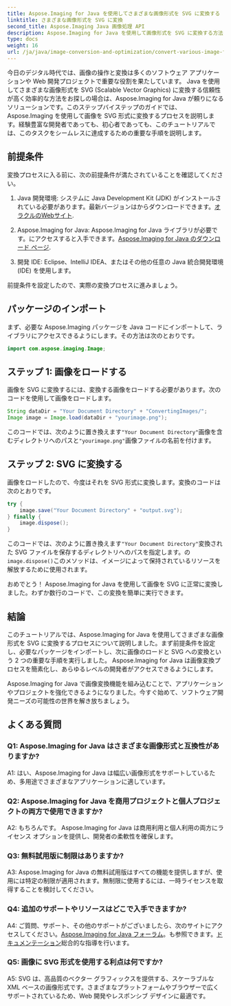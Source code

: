 ```yaml
---
title: Aspose.Imaging for Java を使用してさまざまな画像形式を SVG に変換する
linktitle: さまざまな画像形式を SVG に変換
second_title: Aspose.Imaging Java 画像処理 API
description: Aspose.Imaging for Java を使用して画像形式を SVG に変換する方法を学習します。開発者向けのステップバイステップのガイド。
type: docs
weight: 16
url: /ja/java/image-conversion-and-optimization/convert-various-image-formats-to-svg/
---
```

今日のデジタル時代では、画像の操作と変換は多くのソフトウェア アプリケーションや Web 開発プロジェクトで重要な役割を果たしています。 Java を使用してさまざまな画像形式を SVG (Scalable Vector Graphics) に変換する信頼性が高く効率的な方法をお探しの場合は、Aspose.Imaging for Java が頼りになるソリューションです。このステップバイステップのガイドでは、Aspose.Imaging を使用して画像を SVG 形式に変換するプロセスを説明します。経験豊富な開発者であっても、初心者であっても、このチュートリアルでは、このタスクをシームレスに達成するための重要な手順を説明します。

## 前提条件

変換プロセスに入る前に、次の前提条件が満たされていることを確認してください。

1.  Java 開発環境: システムに Java Development Kit (JDK) がインストールされている必要があります。最新バージョンはからダウンロードできます。[オラクルのWebサイト](https://www.oracle.com/java/technologies/javase-downloads).

2.  Aspose.Imaging for Java: Aspose.Imaging for Java ライブラリが必要です。にアクセスすると入手できます。[Aspose.Imaging for Java のダウンロード ページ](https://releases.aspose.com/imaging/java/).

3. 開発 IDE: Eclipse、IntelliJ IDEA、またはその他の任意の Java 統合開発環境 (IDE) を使用します。

前提条件を設定したので、実際の変換プロセスに進みましょう。

## パッケージのインポート

まず、必要な Aspose.Imaging パッケージを Java コードにインポートして、ライブラリにアクセスできるようにします。その方法は次のとおりです。

```java
import com.aspose.imaging.Image;
```

## ステップ 1: 画像をロードする

画像を SVG に変換するには、変換する画像をロードする必要があります。次のコードを使用して画像をロードします。

```java
String dataDir = "Your Document Directory" + "ConvertingImages/";
Image image = Image.load(dataDir + "yourimage.png");
```

このコードでは、次のように置き換えます`"Your Document Directory"`画像を含むディレクトリへのパスと`"yourimage.png"`画像ファイルの名前を付けます。

## ステップ 2: SVG に変換する

画像をロードしたので、今度はそれを SVG 形式に変換します。変換のコードは次のとおりです。

```java
try {
    image.save("Your Document Directory" + "output.svg");
} finally {
    image.dispose();
}
```

このコードでは、次のように置き換えます`"Your Document Directory"`変換された SVG ファイルを保存するディレクトリへのパスを指定します。の`image.dispose()`このメソッドは、イメージによって保持されているリソースを解放するために使用されます。

おめでとう！ Aspose.Imaging for Java を使用して画像を SVG に正常に変換しました。わずか数行のコードで、この変換を簡単に実行できます。

## 結論

このチュートリアルでは、Aspose.Imaging for Java を使用してさまざまな画像形式を SVG に変換するプロセスについて説明しました。まず前提条件を設定し、必要なパッケージをインポートし、次に画像のロードと SVG への変換という 2 つの重要な手順を実行しました。 Aspose.Imaging for Java は画像変換プロセスを簡素化し、あらゆるレベルの開発者がアクセスできるようにします。

Aspose.Imaging for Java で画像変換機能を組み込むことで、アプリケーションやプロジェクトを強化できるようになりました。今すぐ始めて、ソフトウェア開発ニーズの可能性の世界を解き放ちましょう。

## よくある質問

### Q1: Aspose.Imaging for Java はさまざまな画像形式と互換性がありますか?

A1: はい、Aspose.Imaging for Java は幅広い画像形式をサポートしているため、多用途でさまざまなアプリケーションに適しています。

### Q2: Aspose.Imaging for Java を商用プロジェクトと個人プロジェクトの両方で使用できますか?

A2: もちろんです。 Aspose.Imaging for Java は商用利用と個人利用の両方にライセンス オプションを提供し、開発者の柔軟性を確保します。

### Q3: 無料試用版に制限はありますか?

A3: Aspose.Imaging for Java の無料試用版はすべての機能を提供しますが、使用には特定の制限が適用されます。無制限に使用するには、一時ライセンスを取得することを検討してください。

### Q4: 追加のサポートやリソースはどこで入手できますか?

 A4: ご質問、サポート、その他のサポートがございましたら、次のサイトにアクセスしてください。[Aspose.Imaging for Java フォーラム](https://forum.aspose.com/)。も参照できます。[ドキュメンテーション](https://reference.aspose.com/imaging/java/)総合的な指導を行います。

### Q5: 画像に SVG 形式を使用する利点は何ですか?

A5: SVG は、高品質のベクター グラフィックスを提供する、スケーラブルな XML ベースの画像形式です。さまざまなプラットフォームやブラウザーで広くサポートされているため、Web 開発やレスポンシブ デザインに最適です。